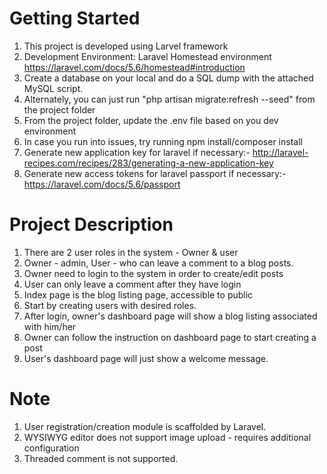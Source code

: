 # Getting Started

1.  This project is developed using Larvel framework
2.  Development Environment: Laravel Homestead environment
    https://laravel.com/docs/5.6/homestead#introduction
3.  Create a database on your local and do a SQL dump with the attached MySQL script.
4.  Alternately, you can just run "php artisan migrate:refresh --seed" from the project folder
5.  From the project folder, update the .env file based on you dev environment
6.  In case you run into issues, try running npm install/composer install
7.  Generate new application key for laravel if necessary:-
    http://laravel-recipes.com/recipes/283/generating-a-new-application-key
8.  Generate new access tokens for laravel passport if necessary:-
    https://laravel.com/docs/5.6/passport

# Project Description

1.  There are 2 user roles in the system - Owner & user
2.  Owner - admin, User - who can leave a comment to a blog posts.
3.  Owner need to login to the system in order to create/edit posts
4.  User can only leave a comment after they have login
5.  Index page is the blog listing page, accessible to public
6.  Start by creating users with desired roles.
7.  After login, owner's dashboard page will show a blog listing associated with him/her
8.  Owner can follow the instruction on dashboard page to start creating a post
9.  User's dashboard page will just show a welcome message.

# Note

1.  User registration/creation module is scaffolded by Laravel.
2.  WYSIWYG editor does not support image upload - requires additional configuration
3.  Threaded comment is not supported.
